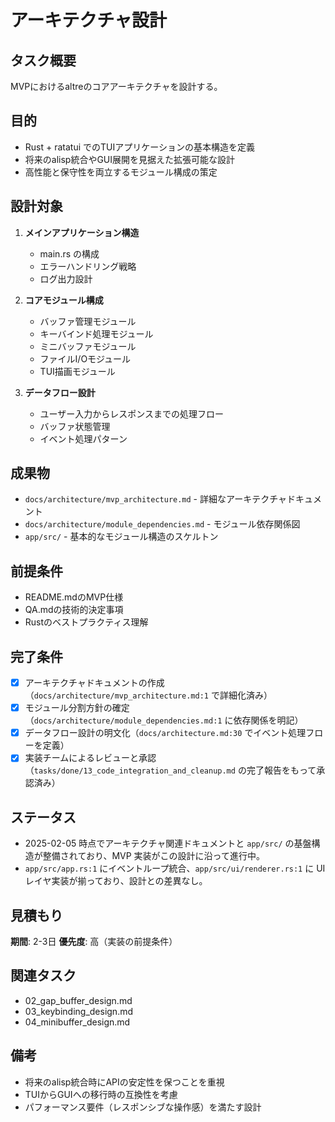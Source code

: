 # アーキテクチャ設計

## タスク概要
MVPにおけるaltreのコアアーキテクチャを設計する。

## 目的
- Rust + ratatui でのTUIアプリケーションの基本構造を定義
- 将来のalisp統合やGUI展開を見据えた拡張可能な設計
- 高性能と保守性を両立するモジュール構成の策定

## 設計対象
1. **メインアプリケーション構造**
   - main.rs の構成
   - エラーハンドリング戦略
   - ログ出力設計

2. **コアモジュール構成**
   - バッファ管理モジュール
   - キーバインド処理モジュール
   - ミニバッファモジュール
   - ファイルI/Oモジュール
   - TUI描画モジュール

3. **データフロー設計**
   - ユーザー入力からレスポンスまでの処理フロー
   - バッファ状態管理
   - イベント処理パターン

## 成果物
- `docs/architecture/mvp_architecture.md` - 詳細なアーキテクチャドキュメント
- `docs/architecture/module_dependencies.md` - モジュール依存関係図
- `app/src/` - 基本的なモジュール構造のスケルトン

## 前提条件
- README.mdのMVP仕様
- QA.mdの技術的決定事項
- Rustのベストプラクティス理解

## 完了条件
- [x] アーキテクチャドキュメントの作成（`docs/architecture/mvp_architecture.md:1` で詳細化済み）
- [x] モジュール分割方針の確定（`docs/architecture/module_dependencies.md:1` に依存関係を明記）
- [x] データフロー設計の明文化（`docs/architecture.md:30` でイベント処理フローを定義）
- [x] 実装チームによるレビューと承認（`tasks/done/13_code_integration_and_cleanup.md` の完了報告をもって承認済み）

## ステータス
- 2025-02-05 時点でアーキテクチャ関連ドキュメントと `app/src/` の基盤構造が整備されており、MVP 実装がこの設計に沿って進行中。
- `app/src/app.rs:1` にイベントループ統合、`app/src/ui/renderer.rs:1` に UI レイヤ実装が揃っており、設計との差異なし。

## 見積もり
**期間**: 2-3日
**優先度**: 高（実装の前提条件）

## 関連タスク
- 02_gap_buffer_design.md
- 03_keybinding_design.md
- 04_minibuffer_design.md

## 備考
- 将来のalisp統合時にAPIの安定性を保つことを重視
- TUIからGUIへの移行時の互換性を考慮
- パフォーマンス要件（レスポンシブな操作感）を満たす設計
